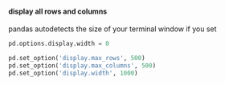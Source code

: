 #### display all rows and columns

 pandas autodetects the size of your terminal window if you set 

```python
pd.options.display.width = 0
```

```python
pd.set_option('display.max_rows', 500)
pd.set_option('display.max_columns', 500)
pd.set_option('display.width', 1000)
```

